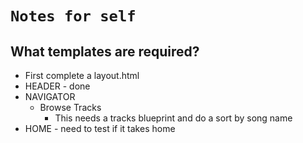 # `Notes for self `
## What templates are required?
* First complete a layout.html
* HEADER - done
* NAVIGATOR
    * Browse Tracks
        * This needs a tracks blueprint and do a sort by song name
* HOME - need to test if it takes home
